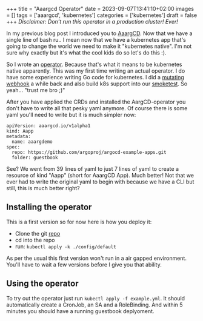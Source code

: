 +++
title = "Aaargcd Operator"
date = 2023-09-07T13:41:10+02:00
images = []
tags = ['aaargcd', 'kubernetes']
categories = ['kubernetes']
draft = false
+++
*Disclaimer: Don't run this operator in a production cluster! Ever!*


In my previous blog post I introduced you to [AaargCD](https://github.com/vChrisR/AaargCD). Now that we have a single line of bash ru.. I mean now that we have a kubernetes app that's going to change the world we need to make it "kubernetes native". I'm not sure why exactly but it's what the cool kids do so let's do this :).

So I wrote an [operator](git@github.com:vChrisR/AaargCD-operator.git). Because that's what it means to be kubernetes native apparently. This was my first time writing an actual operator. I do have some experience writing Go code for kubernetes. I did a [mutating webhook](https://github.com/orangeglasses/k8s-mutate-registry) a while back and also build k8s support into our [smoketest](https://github.com/orangeglasses/cf-smoketests). So yeah... "trust me bro ;)"

After you have applied the CRDs and installed the AargCD-operator you don't have to write all that pesky yaml anymore. Of course there is some yaml you'll need to write but it is much simpler now:
```
apiVersion: aaargcd.io/v1alpha1
kind: Aapp
metadata:
  name: aaargdemo
spec:
  repo: https://github.com/argoproj/argocd-example-apps.git
  folder: guestbook
```

See? We went from 39 lines of yaml to just 7 lines of yaml to create a resource of kind "Aapp" (short for AaargCD App). Much better! Not that we ever had to write the original yaml to begin with because we have a  CLI but still, this is much better right?

## Installing the operator
This is a first version so for now here is how you deploy it:
- Clone the git [repo](git@github.com:vChrisR/AaargCD-operator.git)
- cd into the repo
- run: `kubectl apply -k ./config/default`

As per the usual this first version won't run in a air gapped environment. You'll have to wait a few versions before I give you that ability.

## Using the operator
To try out the operator just run `kubectl apply -f example.yml`. It should automatically create a CronJob, an SA and a RoleBinding. And within 5 minutes you should have a running guestbook deplyoment.
